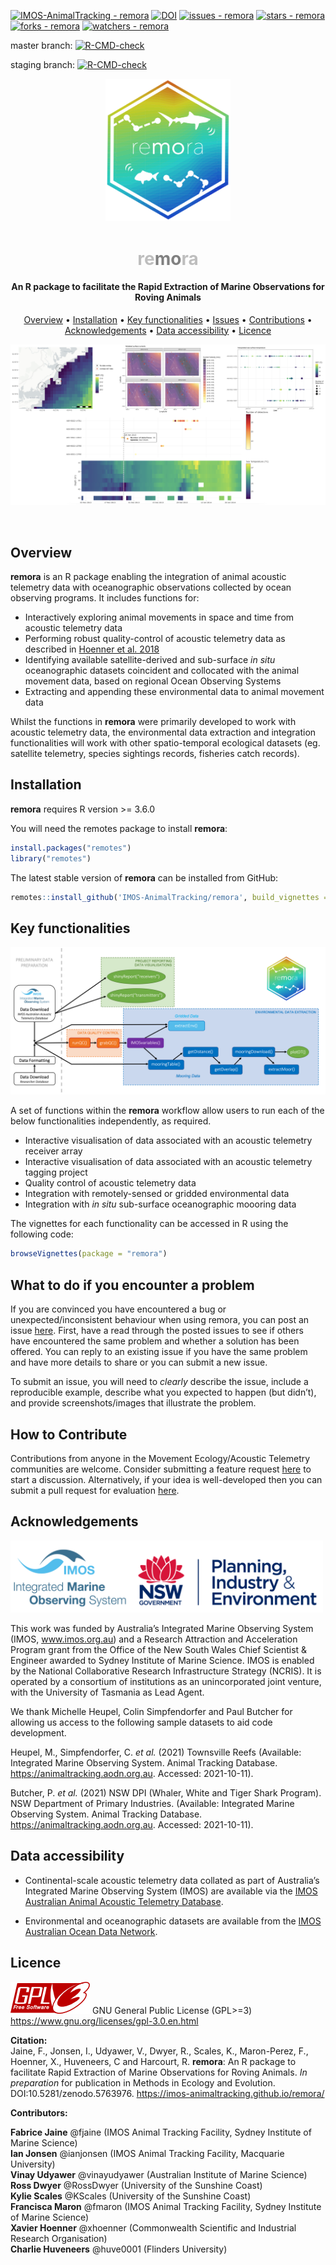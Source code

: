 [![IMOS-AnimalTracking - remora](https://img.shields.io/static/v1?label=IMOS-AnimalTracking&message=remora&color=blue&logo=github)](https://github.com/IMOS-AnimalTracking/remora)
[![DOI](https://zenodo.org/badge/411668033.svg)](https://zenodo.org/badge/latestdoi/411668033)
[![issues - remora](https://img.shields.io/github/issues/IMOS-AnimalTracking/remora)](https://github.com/IMOS-AnimalTracking/remora/issues)
[![stars - remora](https://img.shields.io/github/stars/IMOS-AnimalTracking/remora?style=social)](https://github.com/IMOS-AnimalTracking/remora)
[![forks - remora](https://img.shields.io/github/forks/IMOS-AnimalTracking/remora?style=social)](https://github.com/IMOS-AnimalTracking/remora)
[![watchers - remora](https://img.shields.io/github/watchers/IMOS-AnimalTracking/remora?style=social)](https://github.com/IMOS-AnimalTracking/remora)


master branch:
[![R-CMD-check](https://github.com/IMOS-AnimalTracking/remora/workflows/R-CMD-check/badge.svg?branch=master)](https://github.com/IMOS-AnimalTracking/remora/actions)

staging branch:
[![R-CMD-check](https://github.com/IMOS-AnimalTracking/remora/workflows/R-CMD-check/badge.svg?branch=staging)](https://github.com/IMOS-AnimalTracking/remora/actions)

<p align="center">
  <img src="vignettes/images/remora_hex_logo.png" width="200">
</p>

<h1 align="center"><span style="color:#BEBEBE">re</span><span style="color:#808080"><b>mo</b></span><span style="color:#BEBEBE">ra</span></h1>
<h4 align="center">An R package to facilitate the Rapid Extraction of Marine Observations for Roving Animals</h4>

<p align="center">
  <a href="#overview">Overview</a> •
  <a href="#installation">Installation</a> •
  <a href="#key-functionalities">Key functionalities</a> •
  <a href="#what-to-do-if-you-encounter-a-problem">Issues</a> •
  <a href="#how-to-contribute">Contributions</a> •
  <a href="#acknowledgements">Acknowledgements</a> •
  <a href="#data-accessibility">Data accessibility</a> •
  <a href="#licence">Licence</a>
</p>

<p align="center">

<img src="vignettes/images/overview-images.png">

</p>

<br>

## Overview
**remora** is an R package enabling the integration of animal acoustic telemetry data with oceanographic observations collected by ocean observing programs. It includes functions for:

- Interactively exploring animal movements in space and time from acoustic telemetry data
- Performing robust quality-control of acoustic telemetry data as described in [Hoenner et al. 2018](https://doi.org/10.1038/sdata.2017.206) 
- Identifying available satellite-derived and sub-surface *in situ* oceanographic datasets coincident and collocated with the animal movement data, based on regional Ocean Observing Systems  
- Extracting and appending these environmental data to animal movement data  

Whilst the functions in **remora** were primarily developed to work with acoustic telemetry data, the environmental data extraction and integration functionalities will work with other spatio-temporal ecological datasets (eg. satellite telemetry, species sightings records, fisheries catch records).

## Installation
**remora** requires R version >= 3.6.0

You will need the remotes package to install **remora**:

```r
install.packages("remotes")
library("remotes")     
```
The latest stable version of **remora** can be installed from GitHub:

```r
remotes::install_github('IMOS-AnimalTracking/remora', build_vignettes = TRUE, dependencies = TRUE)
```

## Key functionalities
<p align="center">
  <img src="vignettes/images/workflow_diagram.png">
</p>

A set of functions within the **remora** workflow allow users to run each of the below functionalities independently, as required. 

- Interactive visualisation of data associated with an acoustic telemetry receiver array
- Interactive visualisation of data associated with an acoustic telemetry tagging project
- Quality control of acoustic telemetry data
- Integration with remotely-sensed or gridded environmental data  
- Integration with *in situ* sub-surface oceanographic moooring data

The vignettes for each functionality can be accessed in R using the following code:  

```r
browseVignettes(package = "remora")
```

## What to do if you encounter a problem

If you are convinced you have encountered a bug or
unexpected/inconsistent behaviour when using remora, you can post an
issue [here](https://github.com/IMOS-AnimalTracking/remora/issues). First, have
a read through the posted issues to see if others have encountered the
same problem and whether a solution has been offered. You can reply to
an existing issue if you have the same problem and have more details to
share or you can submit a new issue. 

To submit an issue, you will need
to *clearly* describe the issue, include a reproducible
example, describe what you expected to
happen (but didn’t), and provide screenshots/images that illustrate the problem.

## How to Contribute

Contributions from anyone in the Movement Ecology/Acoustic Telemetry
communities are welcome. Consider submitting a feature request
[here](https://github.com/IMOS-AnimalTracking/remora/issues/new/choose) to start
a discussion. Alternatively, if your idea is well-developed then you can
submit a pull request for evaluation
[here](https://github.com/IMOS-AnimalTracking/remora/pulls).


## Acknowledgements
<p align="left">
  <img src="vignettes/images/logos_banner.png" width="500"> 
</p>

This work was funded by Australia’s Integrated Marine Observing System (IMOS, www.imos.org.au) and a Research Attraction and Acceleration Program grant from the Office of the New South Wales Chief Scientist & Engineer awarded to Sydney Institute of Marine Science. IMOS is enabled by the National Collaborative Research Infrastructure Strategy (NCRIS). It is operated by a consortium of institutions as an unincorporated joint venture, with the University of Tasmania as Lead Agent. 

We thank Michelle Heupel, Colin Simpfendorfer and Paul Butcher for allowing us access to the following sample datasets to aid code development.

Heupel, M., Simpfendorfer, C. *et al.* (2021) Townsville Reefs (Available: Integrated Marine Observing System. Animal Tracking Database. https://animaltracking.aodn.org.au. Accessed: 2021-10-11).

Butcher, P. *et al.* (2021) NSW DPI (Whaler, White and Tiger Shark Program). NSW Department of Primary Industries. (Available: Integrated Marine Observing System. Animal Tracking Database. https://animaltracking.aodn.org.au. Accessed: 2021-10-11).

## Data accessibility
- Continental-scale acoustic telemetry data collated as part of Australia’s Integrated Marine Observing System (IMOS) are available via the [IMOS Australian Animal Acoustic Telemetry Database](https://animaltracking.aodn.org.au). 

- Environmental and oceanographic datasets are available from the [IMOS Australian Ocean Data Network](https://portal.aodn.org.au/).


## Licence

![](vignettes/images/gplv3-127x51.png) GNU General Public License (GPL>=3) https://www.gnu.org/licenses/gpl-3.0.en.html


**Citation:**  
Jaine, F., Jonsen, I., Udyawer, V., Dwyer, R., Scales, K., Maron-Perez, F., Hoenner, X., Huveneers, C and Harcourt, R. **remora**: An R package to facilitate Rapid Extraction of Marine Observations for Roving Animals. *In preparation* for publication in Methods in Ecology and Evolution. DOI:10.5281/zenodo.5763976. https://imos-animaltracking.github.io/remora/

**Contributors:**  

**Fabrice Jaine** @fjaine (IMOS Animal Tracking Facility, Sydney Institute of Marine Science)  
**Ian Jonsen** @ianjonsen (IMOS Animal Tracking Facility, Macquarie University)  
**Vinay Udyawer** @vinayudyawer (Australian Institute of Marine Science)  
**Ross Dwyer** @RossDwyer (University of the Sunshine Coast)  
**Kylie Scales** @KScales (University of the Sunshine Coast)  
**Francisca Maron** @fmaron (IMOS Animal Tracking Facility, Sydney Institute of Marine Science)  
**Xavier Hoenner** @xhoenner (Commonwealth Scientific and Industrial Research Organisation)  
**Charlie Huveneers** @huve0001 (Flinders University)  
